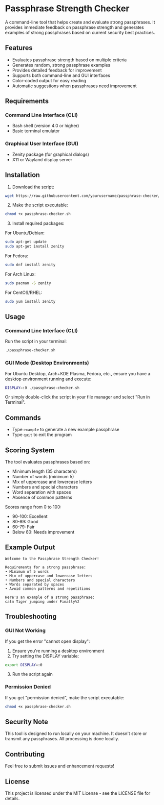 # Passphrase Strength Checker

A command-line tool that helps create and evaluate strong passphrases. It provides immediate feedback on passphrase strength and generates examples of strong passphrases based on current security best practices.

## Features

- Evaluates passphrase strength based on multiple criteria
- Generates random, strong passphrase examples
- Provides detailed feedback for improvement
- Supports both command-line and GUI interfaces
- Color-coded output for easy reading
- Automatic suggestions when passphrases need improvement

## Requirements

### Command Line Interface (CLI)
- Bash shell (version 4.0 or higher)
- Basic terminal emulator

### Graphical User Interface (GUI)
- Zenity package (for graphical dialogs)
- X11 or Wayland display server

## Installation

1. Download the script:
```bash
wget https://raw.githubusercontent.com/yourusername/passphrase-checker/main/passphrase-checker.sh
```

2. Make the script executable:
```bash
chmod +x passphrase-checker.sh
```

3. Install required packages:

For Ubuntu/Debian:
```bash
sudo apt-get update
sudo apt-get install zenity
```

For Fedora:
```bash
sudo dnf install zenity
```

For Arch Linux:
```bash
sudo pacman -S zenity
```

For CentOS/RHEL:
```bash
sudo yum install zenity
```

## Usage

### Command Line Interface (CLI)
Run the script in your terminal:
```bash
./passphrase-checker.sh
```

### GUI Mode (Desktop Environments)
For Ubuntu Desktop, Arch+KDE Plasma, Fedora, etc., ensure you have a desktop environment running and execute:
```bash
DISPLAY=:0 ./passphrase-checker.sh
```

Or simply double-click the script in your file manager and select "Run in Terminal".

## Commands
- Type `example` to generate a new example passphrase
- Type `quit` to exit the program

## Scoring System

The tool evaluates passphrases based on:
- Minimum length (35 characters)
- Number of words (minimum 5)
- Mix of uppercase and lowercase letters
- Numbers and special characters
- Word separation with spaces
- Absence of common patterns

Scores range from 0 to 100:
- 90-100: Excellent
- 80-89: Good
- 60-79: Fair
- Below 60: Needs improvement

## Example Output
```
Welcome to the Passphrase Strength Checker!

Requirements for a strong passphrase:
• Minimum of 5 words
• Mix of uppercase and lowercase letters
• Numbers and special characters
• Words separated by spaces
• Avoid common patterns and repetitions

Here's an example of a strong passphrase:
calm Tiger jumping under Finally%2
```

## Troubleshooting

### GUI Not Working
If you get the error "cannot open display":
1. Ensure you're running a desktop environment
2. Try setting the DISPLAY variable:
```bash
export DISPLAY=:0
```
3. Run the script again

### Permission Denied
If you get "permission denied", make the script executable:
```bash
chmod +x passphrase-checker.sh
```

## Security Note

This tool is designed to run locally on your machine. It doesn't store or transmit any passphrases. All processing is done locally.

## Contributing

Feel free to submit issues and enhancement requests!

## License

This project is licensed under the MIT License - see the LICENSE file for details.
